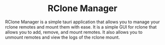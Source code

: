 <h1 align="center">RClone Manager</h1>

RClone Manager is a simple tauri application that allows you to manage your rclone remotes and mount them with ease. It is a simple GUI for rclone that allows you to add, remove, and mount remotes. It also allows you to unmount remotes and view the logs of the rclone mount.

